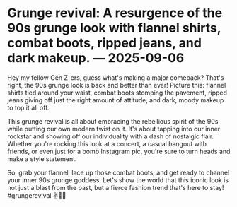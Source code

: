 # Grunge revival: A resurgence of the 90s grunge look with flannel shirts, combat boots, ripped jeans, and dark makeup. — 2025-09-06

Hey my fellow Gen Z-ers, guess what's making a major comeback? That's right, the 90s grunge look is back and better than ever! Picture this: flannel shirts tied around your waist, combat boots stomping the pavement, ripped jeans giving off just the right amount of attitude, and dark, moody makeup to top it all off.

This grunge revival is all about embracing the rebellious spirit of the 90s while putting our own modern twist on it. It's about tapping into our inner rockstar and showing off our individuality with a dash of nostalgic flair. Whether you're rocking this look at a concert, a casual hangout with friends, or even just for a bomb Instagram pic, you're sure to turn heads and make a style statement.

So, grab your flannel, lace up those combat boots, and get ready to channel your inner 90s grunge goddess. Let's show the world that this iconic look is not just a blast from the past, but a fierce fashion trend that's here to stay! #grungerevival ✌️🖤🎸
